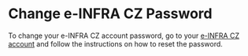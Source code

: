 # Change e-INFRA CZ Password

To change your e-INFRA CZ account password, go to your [e-INFRA CZ account][1] and follow the instructions on how to reset the password.

[1]: https://profile.e-infra.cz/profile/settings/passwordReset
